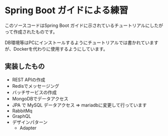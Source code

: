 # Spring Boot ガイドによる練習
このソースコードはSpring Boot ガイドに示されているチュートリアルにしたがって作成されたものです。

DB環境等はPCにインストールするようにチュートリアルでは書かれていますが、Dockerを代わりに使用するようにしています。

## 実装したもの
- REST APIの作成
- Redisでメッセージング
- バッチサービスの作成
- MongoDBでデータアクセス
- JPA で MySQL データアクセス
  => mariadbに変更して行っています
- RabbitMq
- GraphQL
- デザインパターン
  - Adapter